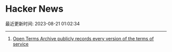# Hacker News

最近更新时间: 2023-08-21 01:02:34

--- 
1. [Open Terms Archive publicly records every version of the terms of service](https://opentermsarchive.org/) 

